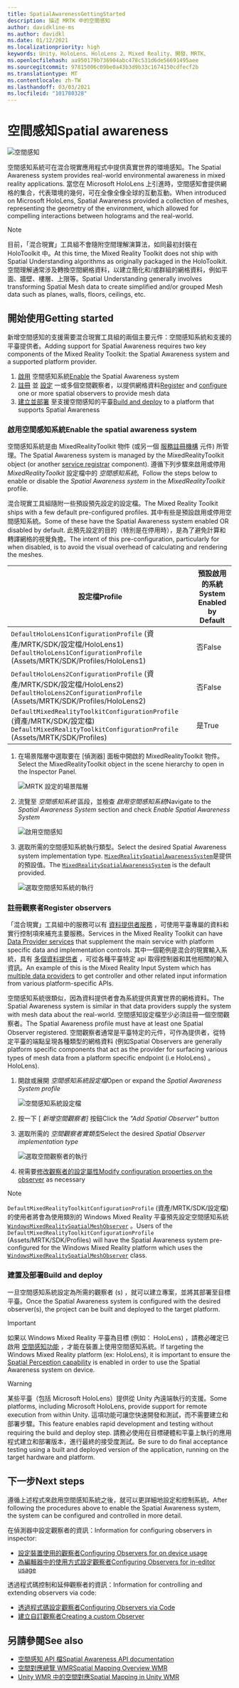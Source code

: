 ```yaml
---
title: SpatialAwarenessGettingStarted
description: 描述 MRTK 中的空間感知
author: davidkline-ms
ms.author: davidkl
ms.date: 01/12/2021
ms.localizationpriority: high
keywords: Unity、HoloLens、HoloLens 2、Mixed Reality、開發、MRTK、
ms.openlocfilehash: aa950179b736904abc478c531d6de56691495aee
ms.sourcegitcommit: 97815006c09be0a43b3d9b33c1674150cdfecf2b
ms.translationtype: MT
ms.contentlocale: zh-TW
ms.lasthandoff: 03/03/2021
ms.locfileid: "101780328"
---
```

# <a name="spatial-awareness"></a><span data-ttu-id="ce335-104">空間感知</span><span class="sxs-lookup"><span data-stu-id="ce335-104">Spatial awareness</span></span>

![空間感知](../Images/SpatialAwareness/MRTK_SpatialAwareness_Main.png)

<span data-ttu-id="ce335-106">空間感知系統可在混合現實應用程式中提供真實世界的環境感知。</span><span class="sxs-lookup"><span data-stu-id="ce335-106">The Spatial Awareness system provides real-world environmental awareness in mixed reality applications.</span></span> <span data-ttu-id="ce335-107">當您在 Microsoft HoloLens 上引進時，空間感知會提供網格的集合，代表環境的幾何，可在全像全像全球的互動互動。</span><span class="sxs-lookup"><span data-stu-id="ce335-107">When introduced on Microsoft HoloLens, Spatial Awareness provided a collection of meshes, representing the geometry of the environment, which allowed for compelling interactions between holograms and the real-world.</span></span>

> [!NOTE]
> <span data-ttu-id="ce335-108">目前，「混合現實」工具組不會隨附空間理解演算法，如同最初封裝在 HoloToolkit 中。</span><span class="sxs-lookup"><span data-stu-id="ce335-108">At this time, the Mixed Reality Toolkit does not ship with Spatial Understanding algorithms as originally packaged in the HoloToolkit.</span></span> <span data-ttu-id="ce335-109">空間理解通常涉及轉換空間網格資料，以建立簡化和/或群組的網格資料，例如平面、牆壁、樓層、上限等。</span><span class="sxs-lookup"><span data-stu-id="ce335-109">Spatial Understanding generally involves transforming Spatial Mesh data to create simplified and/or grouped Mesh data such as planes, walls, floors, ceilings, etc.</span></span>

## <a name="getting-started"></a><span data-ttu-id="ce335-110">開始使用</span><span class="sxs-lookup"><span data-stu-id="ce335-110">Getting started</span></span>

<span data-ttu-id="ce335-111">新增空間感知的支援需要混合現實工具組的兩個主要元件：空間感知系統和支援的平臺提供者。</span><span class="sxs-lookup"><span data-stu-id="ce335-111">Adding support for Spatial Awareness requires two key components of the Mixed Reality Toolkit: the Spatial Awareness system and a supported platform provider.</span></span>

1. <span data-ttu-id="ce335-112">[啟用](#enable-the-spatial-awareness-system) 空間感知系統</span><span class="sxs-lookup"><span data-stu-id="ce335-112">[Enable](#enable-the-spatial-awareness-system) the Spatial Awareness system</span></span>
2. <span data-ttu-id="ce335-113">[註冊](#register-observers) 並 [設定](ConfiguringSpatialAwarenessMeshObserver.md) 一或多個空間觀察者，以提供網格資料</span><span class="sxs-lookup"><span data-stu-id="ce335-113">[Register](#register-observers) and [configure](ConfiguringSpatialAwarenessMeshObserver.md) one or more spatial observers to provide mesh data</span></span>
3. <span data-ttu-id="ce335-114">[建立並部署](#build-and-deploy) 至支援空間感知的平臺</span><span class="sxs-lookup"><span data-stu-id="ce335-114">[Build and deploy](#build-and-deploy) to a platform that supports Spatial Awareness</span></span>

### <a name="enable-the-spatial-awareness-system"></a><span data-ttu-id="ce335-115">啟用空間感知系統</span><span class="sxs-lookup"><span data-stu-id="ce335-115">Enable the spatial awareness system</span></span>

<span data-ttu-id="ce335-116">空間感知系統是由 MixedRealityToolkit 物件 (或另一個 [服務註冊機構](xref:Microsoft.MixedReality.Toolkit.IMixedRealityServiceRegistrar) 元件) 所管理。</span><span class="sxs-lookup"><span data-stu-id="ce335-116">The Spatial Awareness system is managed by the MixedRealityToolkit object (or another [service registrar](xref:Microsoft.MixedReality.Toolkit.IMixedRealityServiceRegistrar) component).</span></span> <span data-ttu-id="ce335-117">遵循下列步驟來啟用或停用 *MixedRealityToolkit* 設定檔中的 *空間感知系統*。</span><span class="sxs-lookup"><span data-stu-id="ce335-117">Follow the steps below to enable or disable the *Spatial Awareness system* in the *MixedRealityToolkit* profile.</span></span>

<span data-ttu-id="ce335-118">混合現實工具組隨附一些預設預先設定的設定檔。</span><span class="sxs-lookup"><span data-stu-id="ce335-118">The Mixed Reality Toolkit ships with a few default pre-configured profiles.</span></span> <span data-ttu-id="ce335-119">其中有些是預設啟用或停用空間感知系統。</span><span class="sxs-lookup"><span data-stu-id="ce335-119">Some of these have the Spatial Awareness system enabled OR disabled by default.</span></span> <span data-ttu-id="ce335-120">此預先設定的目的（特別是在停用時），是為了避免計算和轉譯網格的視覺負擔。</span><span class="sxs-lookup"><span data-stu-id="ce335-120">The intent of this pre-configuration, particularly for when disabled, is to avoid the visual overhead of calculating and rendering the meshes.</span></span>

| <span data-ttu-id="ce335-121">設定檔</span><span class="sxs-lookup"><span data-stu-id="ce335-121">Profile</span></span> | <span data-ttu-id="ce335-122">預設啟用的系統</span><span class="sxs-lookup"><span data-stu-id="ce335-122">System Enabled by Default</span></span> |
| --- | --- |
| <span data-ttu-id="ce335-123">`DefaultHoloLens1ConfigurationProfile` (資產/MRTK/SDK/設定檔/HoloLens1) </span><span class="sxs-lookup"><span data-stu-id="ce335-123">`DefaultHoloLens1ConfigurationProfile` (Assets/MRTK/SDK/Profiles/HoloLens1)</span></span> | <span data-ttu-id="ce335-124">否</span><span class="sxs-lookup"><span data-stu-id="ce335-124">False</span></span> |
| <span data-ttu-id="ce335-125">`DefaultHoloLens2ConfigurationProfile` (資產/MRTK/SDK/設定檔/HoloLens2) </span><span class="sxs-lookup"><span data-stu-id="ce335-125">`DefaultHoloLens2ConfigurationProfile` (Assets/MRTK/SDK/Profiles/HoloLens2)</span></span> | <span data-ttu-id="ce335-126">否</span><span class="sxs-lookup"><span data-stu-id="ce335-126">False</span></span> |
| <span data-ttu-id="ce335-127">`DefaultMixedRealityToolkitConfigurationProfile` (資產/MRTK/SDK/設定檔) </span><span class="sxs-lookup"><span data-stu-id="ce335-127">`DefaultMixedRealityToolkitConfigurationProfile` (Assets/MRTK/SDK/Profiles)</span></span> | <span data-ttu-id="ce335-128">是</span><span class="sxs-lookup"><span data-stu-id="ce335-128">True</span></span> |

1. <span data-ttu-id="ce335-129">在場景階層中選取要在 [偵測器] 面板中開啟的 MixedRealityToolkit 物件。</span><span class="sxs-lookup"><span data-stu-id="ce335-129">Select the MixedRealityToolkit object in the scene hierarchy to open in the Inspector Panel.</span></span>

    ![MRTK 設定的場景階層](../Images/MRTK_ConfiguredHierarchy.png)

1. <span data-ttu-id="ce335-131">流覽至 *空間感知系統* 區段，並檢查 *啟用空間感知系統*</span><span class="sxs-lookup"><span data-stu-id="ce335-131">Navigate to the *Spatial Awareness System* section and check *Enable Spatial Awareness System*</span></span>

    ![啟用空間感知](../Images/SpatialAwareness/MRTKConfig_SpatialAwareness.png)

1. <span data-ttu-id="ce335-133">選取所需的空間感知系統執行類型。</span><span class="sxs-lookup"><span data-stu-id="ce335-133">Select the desired Spatial Awareness system implementation type.</span></span> <span data-ttu-id="ce335-134">[`MixedRealitySpatialAwarenessSystem`](xref:Microsoft.MixedReality.Toolkit.SpatialAwareness.MixedRealitySpatialAwarenessSystem)是提供的預設值。</span><span class="sxs-lookup"><span data-stu-id="ce335-134">The [`MixedRealitySpatialAwarenessSystem`](xref:Microsoft.MixedReality.Toolkit.SpatialAwareness.MixedRealitySpatialAwarenessSystem) is the default provided.</span></span>

    ![選取空間感知系統的執行](../Images/SpatialAwareness/SpatialAwarenessSelectSystemType.png)

### <a name="register-observers"></a><span data-ttu-id="ce335-136">註冊觀察者</span><span class="sxs-lookup"><span data-stu-id="ce335-136">Register observers</span></span>

<span data-ttu-id="ce335-137">「混合現實」工具組中的服務可以有 [資料提供者服務](../../architecture/SystemsExtensionsProviders.md) ，可使用平臺專屬的資料和實行控制項來補充主要服務。</span><span class="sxs-lookup"><span data-stu-id="ce335-137">Services in the Mixed Reality Toolkit can have [Data Provider services](../../architecture/SystemsExtensionsProviders.md) that supplement the main service with platform specific data and implementation controls.</span></span> <span data-ttu-id="ce335-138">其中一個範例是混合的現實輸入系統，具有 [多個資料提供者](../Input/InputProviders.md) ，可從各種平臺特定 api 取得控制器和其他相關的輸入資訊。</span><span class="sxs-lookup"><span data-stu-id="ce335-138">An example of this is the Mixed Reality Input System which has [multiple data providers](../Input/InputProviders.md) to get controller and other related input information from various platform-specific APIs.</span></span>

<span data-ttu-id="ce335-139">空間感知系統很類似，因為資料提供者會為系統提供真實世界的網格資料。</span><span class="sxs-lookup"><span data-stu-id="ce335-139">The Spatial Awareness system is similar in that data providers supply the system with mesh data about the real-world.</span></span> <span data-ttu-id="ce335-140">空間感知設定檔至少必須註冊一個空間觀察者。</span><span class="sxs-lookup"><span data-stu-id="ce335-140">The Spatial Awareness profile must have at least one Spatial Observer registered.</span></span> <span data-ttu-id="ce335-141">空間觀察者通常是平臺特定的元件，可作為提供者，從特定平臺的端點呈現各種類型的網格資料 (例如</span><span class="sxs-lookup"><span data-stu-id="ce335-141">Spatial Observers are generally platform specific components that act as the provider for surfacing various types of mesh data from a platform specific endpoint (i.e</span></span> <span data-ttu-id="ce335-142">HoloLens) 。</span><span class="sxs-lookup"><span data-stu-id="ce335-142">HoloLens).</span></span>

1. <span data-ttu-id="ce335-143">開啟或展開 *空間感知系統設定檔*</span><span class="sxs-lookup"><span data-stu-id="ce335-143">Open or expand the *Spatial Awareness System profile*</span></span>

    ![空間感知系統設定檔](../Images/SpatialAwareness/SpatialAwarenessProfile.png)

1. <span data-ttu-id="ce335-145">按一下 [ *新增空間觀察者]* 按鈕</span><span class="sxs-lookup"><span data-stu-id="ce335-145">Click the *"Add Spatial Observer"* button</span></span>
1. <span data-ttu-id="ce335-146">選取所需的 *空間觀察者實類型*</span><span class="sxs-lookup"><span data-stu-id="ce335-146">Select the desired *Spatial Observer implementation type*</span></span>

    ![選取空間觀察者的執行](../Images/SpatialAwareness/SpatialAwarenessSelectObserver.png)

1. <span data-ttu-id="ce335-148">視需要[修改觀察者的設定屬性](ConfiguringSpatialAwarenessMeshObserver.md)</span><span class="sxs-lookup"><span data-stu-id="ce335-148">[Modify configuration properties on the observer](ConfiguringSpatialAwarenessMeshObserver.md) as necessary</span></span>

> [!NOTE]
> <span data-ttu-id="ce335-149">`DefaultMixedRealityToolkitConfigurationProfile` (資產/MRTK/SDK/設定檔) 的使用者將會為使用類別的 Windows Mixed Reality 平臺預先設定空間感知系統 [`WindowsMixedRealitySpatialMeshObserver`](xref:Microsoft.MixedReality.Toolkit.WindowsMixedReality.SpatialAwareness.WindowsMixedRealitySpatialMeshObserver) 。</span><span class="sxs-lookup"><span data-stu-id="ce335-149">Users of the `DefaultMixedRealityToolkitConfigurationProfile` (Assets/MRTK/SDK/Profiles) will have the Spatial Awareness system pre-configured for the Windows Mixed Reality platform which uses the [`WindowsMixedRealitySpatialMeshObserver`](xref:Microsoft.MixedReality.Toolkit.WindowsMixedReality.SpatialAwareness.WindowsMixedRealitySpatialMeshObserver) class.</span></span>

### <a name="build-and-deploy"></a><span data-ttu-id="ce335-150">建置及部署</span><span class="sxs-lookup"><span data-stu-id="ce335-150">Build and deploy</span></span>

<span data-ttu-id="ce335-151">一旦空間感知系統設定為所需的觀察者 (s) ，就可以建立專案，並將其部署至目標平臺。</span><span class="sxs-lookup"><span data-stu-id="ce335-151">Once the Spatial Awareness system is configured with the desired observer(s), the project can be built and deployed to the target platform.</span></span>

> [!IMPORTANT]
> <span data-ttu-id="ce335-152">如果以 Windows Mixed Reality 平臺為目標 (例如： HoloLens) ，請務必確定已啟用 [空間感知功能](https://docs.microsoft.com/windows/mixed-reality/spatial-mapping-in-unity) ，才能在裝置上使用空間感知系統。</span><span class="sxs-lookup"><span data-stu-id="ce335-152">If targeting the Windows Mixed Reality platform (ex: HoloLens), it is important to ensure the [Spatial Perception capability](https://docs.microsoft.com/windows/mixed-reality/spatial-mapping-in-unity) is enabled in order to use the Spatial Awareness system on device.</span></span>

> [!WARNING]
> <span data-ttu-id="ce335-153">某些平臺（包括 Microsoft HoloLens）提供從 Unity 內遠端執行的支援。</span><span class="sxs-lookup"><span data-stu-id="ce335-153">Some platforms, including Microsoft HoloLens, provide support for remote execution from within Unity.</span></span> <span data-ttu-id="ce335-154">這項功能可讓您快速開發和測試，而不需要建立和部署步驟。</span><span class="sxs-lookup"><span data-stu-id="ce335-154">This feature enables rapid development and testing without requiring the build and deploy step.</span></span> <span data-ttu-id="ce335-155">請務必使用在目標硬體和平臺上執行的應用程式建立和部署版本，進行最終的接受度測試。</span><span class="sxs-lookup"><span data-stu-id="ce335-155">Be sure to do final acceptance testing using a built and deployed version of the application, running on the target hardware and platform.</span></span>

## <a name="next-steps"></a><span data-ttu-id="ce335-156">下一步</span><span class="sxs-lookup"><span data-stu-id="ce335-156">Next steps</span></span>

<span data-ttu-id="ce335-157">遵循上述程式來啟用空間感知系統之後，就可以更詳細地設定和控制系統。</span><span class="sxs-lookup"><span data-stu-id="ce335-157">After following the procedures above to enable the Spatial Awareness system, the system can be configured and controlled in more detail.</span></span>

<span data-ttu-id="ce335-158">在偵測器中設定觀察者的資訊：</span><span class="sxs-lookup"><span data-stu-id="ce335-158">Information for configuring observers in inspector:</span></span>

- [<span data-ttu-id="ce335-159">設定裝置使用的觀察者</span><span class="sxs-lookup"><span data-stu-id="ce335-159">Configuring Observers for on device usage</span></span>](ConfiguringSpatialAwarenessMeshObserver.md)
- [<span data-ttu-id="ce335-160">為編輯器中的使用方式設定觀察者</span><span class="sxs-lookup"><span data-stu-id="ce335-160">Configuring Observers for in-editor usage</span></span>](SpatialObjectMeshObserver.md)

<span data-ttu-id="ce335-161">透過程式碼控制和延伸觀察者的資訊：</span><span class="sxs-lookup"><span data-stu-id="ce335-161">Information for controlling and extending observers via code:</span></span>

- [<span data-ttu-id="ce335-162">透過程式碼設定觀察者</span><span class="sxs-lookup"><span data-stu-id="ce335-162">Configuring Observers via Code</span></span>](UsageGuide.md)
- [<span data-ttu-id="ce335-163">建立自訂觀察者</span><span class="sxs-lookup"><span data-stu-id="ce335-163">Creating a custom Observer</span></span>](CreateDataProvider.md)

## <a name="see-also"></a><span data-ttu-id="ce335-164">另請參閱</span><span class="sxs-lookup"><span data-stu-id="ce335-164">See also</span></span>

- [<span data-ttu-id="ce335-165">空間感知 API 檔</span><span class="sxs-lookup"><span data-stu-id="ce335-165">Spatial Awareness API documentation</span></span>](xref:Microsoft.MixedReality.Toolkit.SpatialAwareness)
- [<span data-ttu-id="ce335-166">空間對應總覽 WMR</span><span class="sxs-lookup"><span data-stu-id="ce335-166">Spatial Mapping Overview WMR</span></span>](https://docs.microsoft.com/windows/mixed-reality/spatial-mapping)
- [<span data-ttu-id="ce335-167">Unity WMR 中的空間對應</span><span class="sxs-lookup"><span data-stu-id="ce335-167">Spatial Mapping in Unity WMR</span></span>](https://docs.microsoft.com/windows/mixed-reality/spatial-mapping-in-unity)
